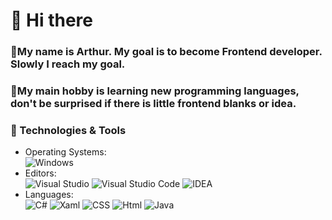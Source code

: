 # 👋 Hi there

### 💨My name is Arthur. My goal is to become Frontend developer. Slowly I reach my goal.
### 💨My main hobby is learning new programming languages, don't be surprised if there is little frontend blanks or idea.

### 🔧 Technologies & Tools
* Operating Systems: 
<br> ![Windows](https://img.shields.io/badge/OS-Windows-2fa1ad?style=for-the-badge&logo=Windows)
* Editors: 
<br> ![Visual Studio](https://img.shields.io/badge/Editor-Visual_Studio-2fa1ad?style=for-the-badge&logo=VisualStudio)
![Visual Studio Code](https://img.shields.io/badge/Editor-Visual_Studio_Code-2fa1ad?style=for-the-badge&logo=VisualStudio)
![IDEA](https://img.shields.io/badge/Editors-intellij_idea-red?style=for-the-badge&logo=intellijidea)
* Languages:
<br> ![C#](https://img.shields.io/badge/-C_Sharp-purple?style=for-the-badge&logo=csharp)
![Xaml](https://img.shields.io/badge/-XAML-purple?style=for-the-badge&logo=xaml)
![CSS](https://img.shields.io/badge/-CSS-blue?style=for-the-badge&logo=css)
![Html](https://img.shields.io/badge/-html-orange?style=for-the-badge&logo=html)
![Java](https://img.shields.io/badge/-java-blue?style=for-the-badge&logo=java)

